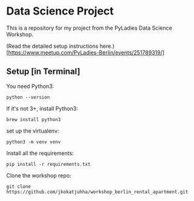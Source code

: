 # Data Science Project

This is a repository for my project from the 
PyLadies Data Science Workshop.

(Read the detailed setup instructions here.)[https://www.meetup.com/PyLadies-Berlin/events/251789319/]

## Setup [in Terminal]
You need Python3:
```
python --version
```
If it's not 3+, install Python3:
```
brew install python3
```
set up the virtualenv:
```
python3 -m venv venv
```
Install all the requirements:
```
pip install -r requirements.txt
```
Clone the workshop repo:
```
git clone https://github.com/jkokatjuhha/workshop_berlin_rental_apartment.git
```
